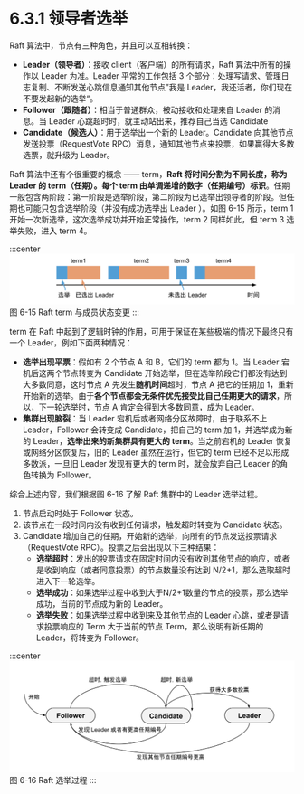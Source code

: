 # 6.3.1 领导者选举

Raft 算法中，节点有三种角色，并且可以互相转换：

- **Leader（领导者）**：接收 client（客户端）的所有请求，Raft 算法中所有的操作以 Leader 为准。Leader 平常的工作包括 3 个部分：处理写请求、管理日志复制、不断发送心跳信息通知其他节点”我是 Leader，我还活者，你们现在不要发起新的选举“。
- **Follower（跟随者）**：相当于普通群众，被动接收和处理来自 Leader 的消息。当 Leader 心跳超时时，就主动站出来，推荐自己当选 Candidate
- **Candidate（候选人）**：用于选举出一个新的 Leader。Candidate 向其他节点发送投票（RequestVote RPC）消息，通知其他节点来投票，如果赢得大多数选票，就升级为 Leader。


Raft 算法中还有个很重要的概念 —— term，**Raft 将时间分割为不同长度，称为 Leader 的 term（任期）。每个 term 由单调递增的数字（任期编号）标识**。任期一般包含两阶段：第一阶段是选举阶段，第二阶段为已选举出领导者的阶段。但任期也可能只包含选举阶段（并没有成功选举出 Leader ）。如图 6-15 所示，term 1 开始一次新选举，这次选举成功并开始正常操作，term 2 同样如此，但 term 3 选举失败，进入 term 4。

:::center
  ![](../assets/raft-term.svg)
  图 6-15 Raft term 与成员状态变更
:::

term 在 Raft 中起到了逻辑时钟的作用，可用于保证在某些极端的情况下最终只有一个 Leader，例如下面两种情况：

- **选举出现平票**：假如有 2 个节点 A 和 B，它们的 term 都为 1。当 Leader 宕机后这两个节点转变为 Candidate 开始选举，但在选举阶段它们都没有达到大多数同意，这时节点 A 先发生**随机时间**超时，节点 A 把它的任期加 1，重新开始新的选举。由于**各个节点都会无条件优先接受比自己任期更大的请求**，所以，下一轮选举时，节点 A 肯定会得到大多数同意，成为 Leader。
- **集群出现脑裂**：当 Leader 宕机后或者网络分区故障时，由于联系不上 Leader，Follower 会转变成 Candidate，把自己的 term 加 1，并选举成为新的 Leader，**选举出来的新集群具有更大的 term**。当之前宕机的 Leader 恢复或网络分区恢复后，旧的 Leader 虽然在运行，但它的 term 已经不足以形成多数派，一旦旧 Leader 发现有更大的 term 时，就会放弃自己 Leader 的角色转换为 Follower。

综合上述内容，我们根据图 6-16 了解 Raft 集群中的 Leader 选举过程。

1. 节点启动时处于 Follower 状态。
2. 该节点在一段时间内没有收到任何请求，触发超时转变为 Candidate 状态。
3. Candidate 增加自己的任期，开始新的选举，向所有的节点发送投票请求（RequestVote RPC）。投票之后会出现以下三种结果：
	- **选举超时**：发出的投票请求在固定时间内没有收到其他节点的响应，或者是收到响应（或者同意投票）的节点数量没有达到 N/2+1，那么选取超时进入下一轮选举。
	- **选举成功**：如果选举过程中收到大于N/2+1数量的节点的投票，那么选举成功，当前的节点成为新的 Leader。
	- **选举失败**：如果选举过程中收到来及其他节点的 Leader 心跳，或者是请求投票响应的 Term 大于当前的节点 Term，那么说明有新任期的 Leader，将转变为 Follower。


:::center
  ![](../assets/raft-election.svg)
  图 6-16 Raft 选举过程
:::



